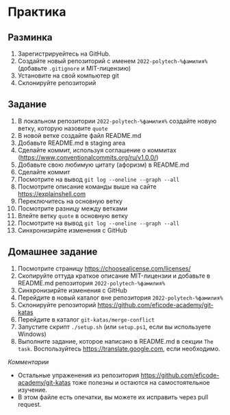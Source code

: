 # Практика

## Разминка

1. Зарегистрируейтесь на GitHub.
2. Создайте новый репозиторий с именем `2022-polytech-%фамилия%` (добавьте `.gitignore` и MIT-лицензию)
3. Установите на свой компьютер git
4. Склонируйте репозиторий

## Задание

1. В локальном репозитории `2022-polytech-%фамилия%` создайте новую ветку, которую назовите `quote`
2. В новой ветке создайте файл README.md
3. Добавьте README.md в staging area
4. Сделайте коммит, используя соглашение о коммитах (https://www.conventionalcommits.org/ru/v1.0.0/)
5. Добавьте свою любимую цитату (афоризм) в README.md
6. Сделайте коммит
7. Посмотрите на вывод `git log --oneline --graph --all`
8. Посмотрите описание команды выше на сайте https://explainshell.com
9. Переключитесь на основную ветку
10. Посмотрите разницу между ветками
11. Влейте ветку `quote` в основную ветку
12. Посмотрите на вывод `git log --oneline --graph --all`
13. Синхронизирйте изменения с GitHub

## Домашнее задание

1. Посмотрите страницу https://choosealicense.com/licenses/
2. Скопируйте оттуда краткое описание MIT-лицензии и добавьте в README.md репозитория `2022-polytech-%фамилия%`
3. Синхронизирйте изменения с GitHub
4. Перейдите в новый каталог вне репозитория `2022-polytech-%фамилия%`
5. Склонируйте репозиторий https://github.com/eficode-academy/git-katas
6. Перейдите в каталог `git-katas/merge-conflict`
7. Запустите скрипт `./setup.sh` (или `setup.ps1`, если вы используете Windows)
8. Выполните задание, которое написано в README.md в секции `The task`. Воспользуйтесь https://translate.google.com, если необходимо.

*Комментарии*
- Остальные упраженения из репозитория https://github.com/eficode-academy/git-katas тоже полезны и остаются на самостоятельное изучение.
- В этом файле есть опечатки, вы можете их исправить через pull request.

